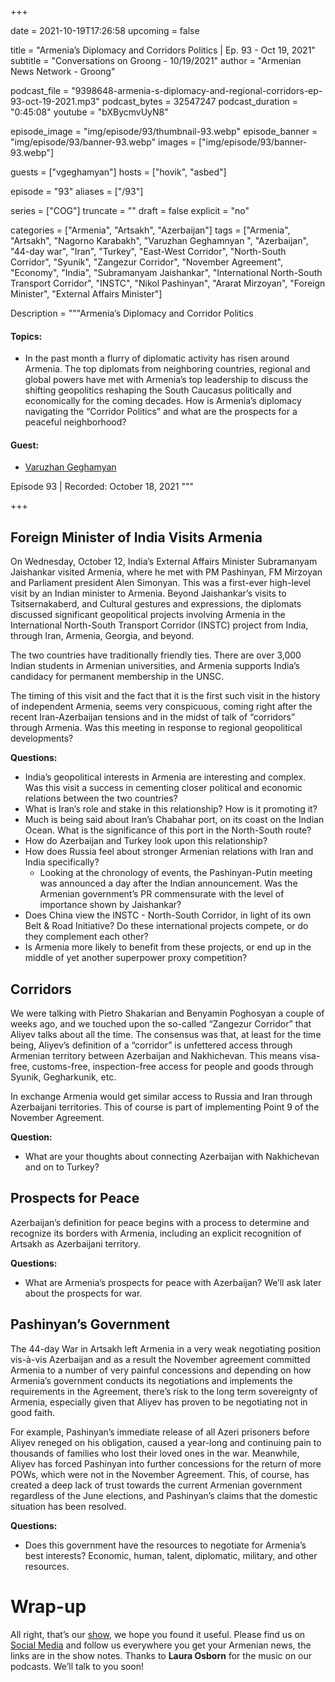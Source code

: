 +++

date = 2021-10-19T17:26:58
upcoming = false

title = "Armenia’s Diplomacy and Corridors Politics | Ep. 93 - Oct 19, 2021"
subtitle = "Conversations on Groong - 10/19/2021"
author = "Armenian News Network - Groong"

podcast_file = "9398648-armenia-s-diplomacy-and-regional-corridors-ep-93-oct-19-2021.mp3"
podcast_bytes = 32547247
podcast_duration = "0:45:08"
youtube = "bXBycmvUyN8"

episode_image = "img/episode/93/thumbnail-93.webp"
episode_banner = "img/episode/93/banner-93.webp"
images = ["img/episode/93/banner-93.webp"]

guests = ["vgeghamyan"]
hosts = ["hovik", "asbed"]

episode = "93"
aliases = ["/93"]

series = ["COG"]
truncate = ""
draft = false
explicit = "no"

categories = ["Armenia", "Artsakh", "Azerbaijan"]
tags = ["Armenia", "Artsakh", "Nagorno Karabakh", "Varuzhan Geghamnyan ", "Azerbaijan", "44-day war", "Iran", "Turkey", "East-West Corridor", "North-South Corridor", "Syunik", "Zangezur Corridor", "November Agreement", "Economy", "India", "Subramanyam Jaishankar", "International North-South Transport Corridor", "INSTC", "Nikol Pashinyan", "Ararat Mirzoyan", "Foreign Minister", "External Affairs Minister"]

Description = """Armenia’s Diplomacy and Corridor Politics

#### Topics:
* In the past month a flurry of diplomatic activity has risen around Armenia. The top diplomats from neighboring countries, regional and global powers have met with Armenia’s top leadership to discuss the shifting geopolitics reshaping the South Caucasus politically and economically for the coming decades. How is Armenia’s diplomacy navigating the “Corridor Politics” and what are the prospects for a peaceful neighborhood?

#### Guest:
* [Varuzhan Geghamyan](/guest/vgeghamyan)


Episode 93 | Recorded: October 18, 2021 
"""

+++

## Foreign Minister of India Visits Armenia

On Wednesday, October 12, India’s External Affairs Minister Subramanyam Jaishankar visited Armenia, where he met with PM Pashinyan, FM Mirzoyan and Parliament president Alen Simonyan. This was a first-ever high-level visit by an Indian minister to Armenia. Beyond Jaishankar’s visits to Tsitsernakaberd, and Cultural gestures and expressions, the diplomats discussed significant geopolitical projects involving Armenia in the International North-South Transport Corridor (INSTC) project from India, through Iran, Armenia, Georgia, and beyond.

The two countries have traditionally friendly ties. There are over 3,000 Indian students in Armenian universities, and Armenia supports India’s candidacy for permanent membership in the UNSC. 

The timing of this visit and the fact that it is the first such visit in the history of independent Armenia, seems very conspicuous, coming right after the recent Iran-Azerbaijan tensions and in the midst of talk of “corridors” through Armenia. Was this meeting in response to regional geopolitical developments?

**Questions:** 
* India’s geopolitical interests in Armenia are interesting and complex. Was this visit a success in cementing closer political and economic relations between the two countries?
* What is Iran’s role and stake in this relationship? How is it promoting it?
* Much is being said about Iran’s Chabahar port, on its coast on the Indian Ocean. What is the significance of this port in the North-South route?
* How do Azerbaijan and Turkey look upon this relationship?
* How does Russia feel about stronger Armenian relations with Iran and India specifically?
    * Looking at the chronology of events, the Pashinyan-Putin meeting was announced a day after the Indian announcement. Was the Armenian government’s PR commensurate with the level of importance shown by Jaishankar?
* Does China view the INSTC - North-South Corridor, in light of its own Belt & Road Initiative? Do these international projects compete, or do they complement each other?
* Is Armenia more likely to benefit from these projects, or end up in the middle of yet another superpower proxy competition?

 
## Corridors

We were talking with Pietro Shakarian and Benyamin Poghosyan a couple of weeks ago, and we touched upon the so-called “Zangezur Corridor” that Aliyev talks about all the time. The consensus was that, at least for the time being, Aliyev’s definition of a “corridor” is unfettered access through Armenian territory between Azerbaijan and Nakhichevan. This means visa-free, customs-free, inspection-free access for people and goods through Syunik, Gegharkunik, etc.

In exchange Armenia would get similar access to Russia and Iran through Azerbaijani territories. This of course is part of implementing Point 9 of the November Agreement.

**Question:**
* What are your thoughts about connecting Azerbaijan with Nakhichevan and on to Turkey?

 
## Prospects for Peace

Azerbaijan’s definition for peace begins with a process to determine and recognize its borders with Armenia, including an explicit recognition of Artsakh as Azerbaijani territory.

**Questions:**
* What are Armenia’s prospects for peace with Azerbaijan? We’ll ask later about the prospects for war.

 
## Pashinyan’s Government 

The 44-day War in Artsakh left Armenia in a very weak negotiating position vis-à-vis Azerbaijan and as a result the November agreement committed Armenia to a number of very painful concessions and depending on how Armenia’s government conducts its negotiations and implements the requirements in the Agreement, there’s risk to the long term sovereignty of Armenia, especially given that Aliyev has proven to be negotiating not in good faith.

For example, Pashinyan’s immediate release of all Azeri prisoners before Aliyev reneged on his obligation, caused a year-long and continuing pain to thousands of families who lost their loved ones in the war. Meanwhile, Aliyev has forced Pashinyan into further concessions for the return of more POWs, which were not in the November Agreement. This, of course, has created a deep lack of trust towards the current Armenian government regardless of the June elections, and Pashinyan’s claims that the domestic situation has been resolved.

**Questions:**
* Does this government have the resources to negotiate for Armenia’s best interests? Economic, human, talent, diplomatic, military, and other resources.


# Wrap-up

All right, that’s our [show](https://podcasts.groong.org/), we hope you found it useful. Please find us on [Social Media](https://lintr.ee/groong) and follow us everywhere you get your Armenian news, the links are in the show notes. Thanks to **Laura Osborn** for the music on our podcasts. We’ll talk to you soon!
